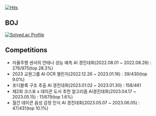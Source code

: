 [![Hits](https://hits.seeyoufarm.com/api/count/incr/badge.svg?url=https%3A%2F%2Fgithub.com%2Fksj1368%2Fhit-counter&count_bg=%2379C83D&title_bg=%23555555&icon=&icon_color=%23E7E7E7&title=hits&edge_flat=false)](https://hits.seeyoufarm.com)

## BOJ
[![Solved.ac Profile](http://mazassumnida.wtf/api/v2/generate_badge?boj=ksj0061)](https://solved.ac/ksj0061/)

## Competitions
- 자율주행 센서의 안테나 성능 예측 AI 경진대회(2022.08.01 ~ 2022.08.26) : 276/975(top 28.3%)
- 2023 교원그룹 AI OCR 챌린지(2022.12.26 ~ 2023.01.16) : 39/430(top 9.0%)
- 포디블록 구조 추출 AI 경진대회(2023.01.02 ~ 2023.01.30) : 158/461
- 제2회 코스포 x 데이콘 도서 추천 알고리즘 AI경진대회(2023.04.17 ~ 2023.05.15) : 11/679(top 1.6%)
- 월간 데이콘 음성 감정 인식 AI 경진대회(2023.05.07 ~ 2023.06.05) : 47/431(top 10.1%)
